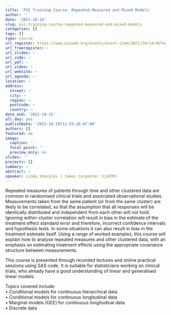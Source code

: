 ```yaml
---
title: 'PSI Training Course: Repeated Measured and Mixed Models'
author: ''
date: '2021-10-14'
slug: psi-training-course-repeated-measured-and-mixed-models
categories: []
tags: []
type: course
url_register: https://www.psiweb.org/events/event-item/2021/10/14/default-calendar/psi-training-course-repeated-measured-and-mixed-models-module
url_freeregister: ~
url_slides: ~
url_code: ~
url_pdf: ~
url_video: ~
url_website: ~
url_agenda: ~
location: ~
address:
  street: ~
  city: ~
  region: ~
  postcode: ~
  country: ~
date_end: '2021-10-15'
all_day: yes
publishDate: '2021-10-26T11:55:28-07:00'
authors: []
featured: no
image:
  caption: ''
  focal_point: ''
  preview_only: no
slides: ''
projects: []
summary: ~
abstract: ~
speaker: Linda Sharples | James Carpenter (LSHTM)
---
```

<!--more-->
Repeated measures of patients through time and other clustered data are common in randomised clinical trials and associated observational studies. Measurements taken from the same patient (or from the same cluster) are likely to be correlated, so that the assumption that all responses will be identically distributed and independent from each other will not hold. Ignoring within-cluster correlation will result in bias in the estimate of the treatment effect standard error and therefore, incorrect confidence intervals and hypothesis tests. In some situations it can also result in bias in the treatment estimate itself. Using a range of worked examples, this course will explain how to analyse repeated measures and other clustered data, with an emphasis on estimating treatment effects using the appropriate covariance structure between measurements. 
  
This course is presented through recorded lectures and online practical sessions using SAS code. It is suitable for statisticians working on clinical trials, who already have a good understanding of linear and generalised linear models.
  
Topics covered include:  
• Conditional models for continuous hierarchical data  
• Conditional models for continuous longitudinal data  
• Marginal models (GEE) for continuous longitudinal data  
• Discrete data  
